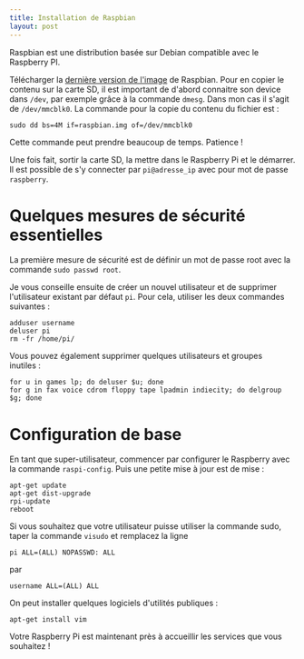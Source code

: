 ```yaml
---
title: Installation de Raspbian
layout: post
---
```


Raspbian est une distribution basée sur Debian compatible avec le Raspberry PI. 

Télécharger la [dernière version de l'image](http://downloads.raspberrypi.org/raspbian_latest.torrent) de Raspbian. Pour en copier le contenu sur la carte SD, il est important de d'abord connaitre son device dans `/dev`, par exemple grâce à la commande `dmesg`. Dans mon cas il s'agit de `/dev/mmcblk0`. La commande pour la copie du contenu du fichier est&nbsp;:


	sudo dd bs=4M if=raspbian.img of=/dev/mmcblk0

Cette commande peut prendre beaucoup de temps. Patience&nbsp;!

Une fois fait, sortir la carte SD, la mettre dans le Raspberry Pi et le démarrer. Il est possible de s'y connecter par `pi@adresse_ip` avec pour mot de passe `raspberry`.

# Quelques mesures de sécurité essentielles

La première mesure de sécurité est de définir un mot de passe root avec la commande `sudo passwd root`.

Je vous conseille ensuite de créer un nouvel utilisateur et de supprimer l'utilisateur existant par défaut `pi`. Pour cela, utiliser les deux commandes suivantes&nbsp;:

	adduser username
	deluser pi
	rm -fr /home/pi/

Vous pouvez également supprimer quelques utilisateurs et groupes inutiles&nbsp;:

	for u in games lp; do deluser $u; done
	for g in fax voice cdrom floppy tape lpadmin indiecity; do delgroup $g; done

# Configuration de base

En tant que super-utilisateur, commencer par configurer le Raspberry avec la commande `raspi-config`. Puis une petite mise à jour est de mise&nbsp;:

	apt-get update
	apt-get dist-upgrade
	rpi-update
	reboot

Si vous souhaitez que votre utilisateur puisse utiliser la commande sudo, taper la commande `visudo` et remplacez la ligne 
	
	pi ALL=(ALL) NOPASSWD: ALL

par

	username ALL=(ALL) ALL

On peut installer quelques logiciels d'utilités publiques&nbsp;:

	apt-get install vim

Votre Raspberry Pi est maintenant près à accueillir les services que vous souhaitez&nbsp;!